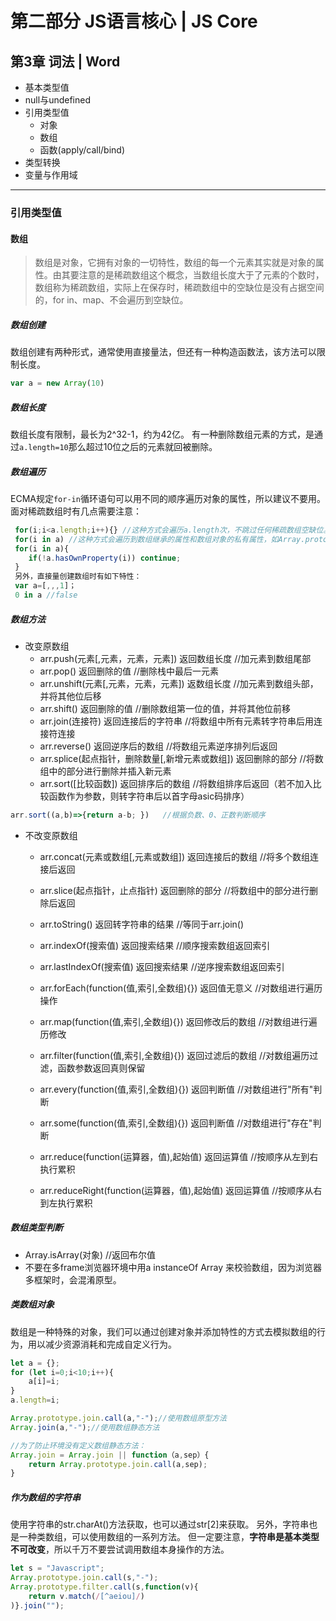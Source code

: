 # 第二部分 JS语言核心  |  JS Core

## 第3章 词法   |   Word

- 基本类型值
- null与undefined
- 引用类型值
  - 对象
  - 数组
  - 函数(apply/call/bind)
- 类型转换
- 变量与作用域

---


### 引用类型值

#### 数组

>数组是对象，它拥有对象的一切特性，数组的每一个元素其实就是对象的属性。由其要注意的是稀疏数组这个概念，当数组长度大于了元素的个数时，数组称为稀疏数组，实际上在保存时，稀疏数组中的空缺位是没有占据空间的，for in、map、不会遍历到空缺位。

##### 数组创建
数组创建有两种形式，通常使用直接量法，但还有一种构造函数法，该方法可以限制长度。
```javascript
var a = new Array(10)
```

##### 数组长度
数组长度有限制，最长为2^32-1，约为42亿。
有一种删除数组元素的方式，是通过`a.length=10`那么超过10位之后的元素就回被删除。

##### 数组遍历
ECMA规定`for-in`循环语句可以用不同的顺序遍历对象的属性，所以建议不要用。
面对稀疏数组时有几点需要注意：

```javascript
 for(i;i<a.length;i++){} //这种方式会遍历a.length次，不跳过任何稀疏数组空缺位。
 for(i in a) //这种方式会遍历到数组继承的属性和数组对象的私有属性，如Array.prototype中的方法和a的方法，实在要用：
 for(i in a){
    if(!a.hasOwnProperty(i)) continue;
 }
 另外，直接量创建数组时有如下特性：
 var a=[,,,1]；
 0 in a //false
```

##### 数组方法
 - 改变原数组
	 - arr.push(元素[,元素，元素，元素]) 返回数组长度 //加元素到数组尾部
	 - arr.pop() 返回删除的值 //删除栈中最后一元素
	 - arr.unshift(元素[,元素，元素，元素]) 返数组长度 //加元素到数组头部，并将其他位后移
	 - arr.shift() 返回删除的值 //删除数组第一位的值，并将其他位前移
	 - arr.join(连接符) 返回连接后的字符串 //将数组中所有元素转字符串后用连接符连接
	 - arr.reverse() 返回逆序后的数组 //将数组元素逆序排列后返回
	 - arr.splice(起点指针，删除数量[,新增元素或数组]) 返回删除的部分 //将数组中的部分进行删除并插入新元素
	 - arr.sort([比较函数]) 返回排序后的数组 //将数组排序后返回（若不加入比较函数作为参数，则转字符串后以首字母asic码排序）

```javascript
arr.sort((a,b)=>{return a-b; })   //根据负数、0、正数判断顺序
```

 - 不改变原数组
	 - arr.concat(元素或数组[,元素或数组]) 返回连接后的数组 //将多个数组连接后返回
	 - arr.slice(起点指针，止点指针) 返回删除的部分 //将数组中的部分进行删除后返回
	 - arr.toString() 返回转字符串的结果 //等同于arr.join()
	
	- arr.indexOf(搜索值) 返回搜索结果 //顺序搜索数组返回索引
	- arr.lastIndexOf(搜索值) 返回搜索结果 //逆序搜索数组返回索引
	
	 - arr.forEach(function(值,索引,全数组){}) 返回值无意义 //对数组进行遍历操作
	 - arr.map(function(值,索引,全数组){}) 返回修改后的数组 //对数组进行遍历修改
	 - arr.filter(function(值,索引,全数组){}) 返回过滤后的数组 //对数组遍历过滤，函数参数返回真则保留
	 - arr.every(function(值,索引,全数组){}) 返回判断值 //对数组进行"所有"判断
	 - arr.some(function(值,索引,全数组){}) 返回判断值 //对数组进行"存在"判断
	 - arr.reduce(function(运算器，值),起始值) 返回运算值 //按顺序从左到右执行累积
	 - arr.reduceRight(function(运算器，值),起始值) 返回运算值 //按顺序从右到左执行累积

##### 数组类型判断
 - Array.isArray(对象) //返回布尔值
 - 不要在多frame浏览器环境中用a instanceOf Array 来校验数组，因为浏览器多框架时，会混淆原型。

##### 类数组对象
数组是一种特殊的对象，我们可以通过创建对象并添加特性的方式去模拟数组的行为，用以减少资源消耗和完成自定义行为。
```javascript
let a = {};
for (let i=0;i<10;i++){
    a[i]=i;
}
a.length=i;

Array.prototype.join.call(a,"-");//使用数组原型方法
Array.join(a,"-");//使用数组静态方法

//为了防止环境没有定义数组静态方法：
Array.join = Array.join || function（a,sep）{
    return Array.prototype.join.call(a,sep);
}
```

##### 作为数组的字符串
使用字符串的str.charAt()方法获取，也可以通过str[2]来获取。
另外，字符串也是一种类数组，可以使用数组的一系列方法。
但一定要注意，**字符串是基本类型不可改变**，所以千万不要尝试调用数组本身操作的方法。

```javascript
let s = "Javascript";
Array.prototype.join.call(s,"-");
Array.prototype.filter.call(s,function(v){
    return v.match(/[^aeiou]/)
)}.join("");
```